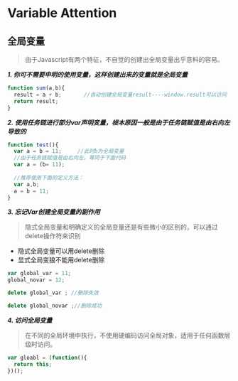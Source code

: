 # Variable Attention

## 全局变量

> 由于Javascript有两个特征，不自觉的创建出全局变量出乎意料的容易。

***1. 你可不需要申明的使用变量，这样创建出来的变量就是全局变量***

```javascript
function sum(a,b){
  result = a + b;       //自动创建全局变量result----window.result可以访问
  return result;
}
```

***2. 使用任务链进行部分var声明变量，根本原因一般是由于任务链赋值是由右向左导致的***

```javascript
function test(){
  var a = b = 11;     //此时b为全局变量
  //由于任务链赋值是由右向左，等同于下面代码
  var a = (b= 11);
  
  //推荐使用下面的定义方法：
  var a,b;
  a = b = 11;
}

```

***3. 忘记Var创建全局变量的副作用***
> 隐式全局变量和明确定义的全局变量还是有些微小的区别的，可以通过delete操作符来识别
+ 隐式全局变量可以用delete删除
+ 显式全局变狼不能用delete删除

```javascript
var global_var = 11;
global_novar = 12;

delete global_var ; //删除失效

delete global_novar ;//删除成功

```

***4. 访问全局变量***
> 在不同的全局环境中执行，不使用硬编码访问全局对象，适用于任何函数层级时访问。

```javascript
var gloabl = (function(){
  return this;
})();
```
